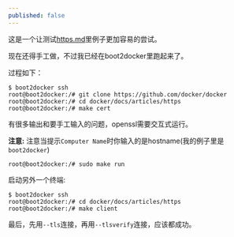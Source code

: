 ```yaml
---
published: false
---
```


这是一个让测试[https.md](https.md)里例子更加容易的尝试。

现在还得手工做，不过我已经在boot2docker里跑起来了。

过程如下：

    $ boot2docker ssh
    root@boot2docker:/# git clone https://github.com/docker/docker
    root@boot2docker:/# cd docker/docs/articles/https
    root@boot2docker:/# make cert


有很多输出和要手工输入的问题，openssl需要交互式运行。

**注意:** 注意当提示`Computer Name`时你输入的是hostname(我的例子里是`boot2docker`)

    root@boot2docker:/# sudo make run

启动另外一个终端:

    $ boot2docker ssh
    root@boot2docker:/# cd docker/docs/articles/https
    root@boot2docker:/# make client

最后，先用`--tls`连接，再用`--tlsverify`连接，应该都成功。

